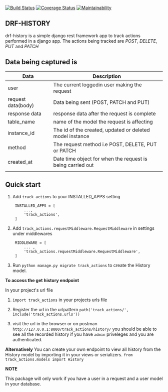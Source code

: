 [![Build Status](https://travis-ci.org/kenneth051/django-track-actions.svg?branch=develop)](https://travis-ci.org/kenneth051/django-track-actions)  [![Coverage Status](https://coveralls.io/repos/github/kenneth051/django-track-actions/badge.svg?branch=develop)](https://coveralls.io/github/kenneth051/django-track-actions?branch=develop)   [![Maintainability](https://api.codeclimate.com/v1/badges/fc8a5a15c480d2ad117d/maintainability)](https://codeclimate.com/github/kenneth051/django-track-actions/maintainability)


**DRF-HISTORY**
---------------------------------


drf-history is a simple django rest framework app to track actions performed in a django app.
The actions being tracked are *POST*,  *DELETE*, *PUT* and *PATCH*

Data being captured is 
-----------------------
| Data | Description|
| --- | --- |
| user | The current loggedin user making the request|
| request data(body) | Data being sent (POST, PATCH and  PUT)|
| response data | response data after the request is complete |
| table_name | name of the model the request is affecting |
| instance_id | The id of the created, updated or deleted model instance |
| method | The request method i.e POST, DELETE, PUT or PATCH |
| created_at | Date time object for when the request is being carried out |
| | |


Quick start
-------------

1. Add `track_actions` to your INSTALLED_APPS setting

        INSTALLED_APPS = [
            ...,
            'track_actions',
        ]


2. Add `track_actions.requestMiddleware.RequestMiddleware` in settings under middlewares

        MIDDLEWARE = [
            ... ,
            'track_actions.requestMiddleware.RequestMiddleware',
        ]


3. Run `python manage.py migrate track_actions` to create the History model.


**To access the get history endpoint**

In your project's url file

1. `import track_actions` in your projects urls file

2. Register the url in the urlpattern 
        `path('track_actions/', include('track_actions.urls'))`

3. visit the url in the browser or on postman
        `http://127.0.0.1:8000/track_actions/history/`
you should be able to see all the recorded history if you have `admin` priveleges and you are authenticated.


**Alternatively**
You can create your own endpoint to view all history from the History model by importing it in your views or serializers. 
        `from track_actions.models import History`


**NOTE**

This package will only work if you have a user in a request and a user model in your database.
